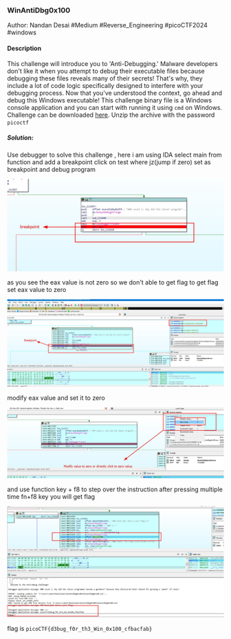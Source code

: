 ### WinAntiDbg0x100

Author: Nandan Desai
#Medium #Reverse_Engineering #picoCTF2024 #windows
#### Description

This challenge will introduce you to 'Anti-Debugging.' Malware developers don't like it when you attempt to debug their executable files because debugging these files reveals many of their secrets! That's why, they include a lot of code logic specifically designed to interfere with your debugging process. Now that you've understood the context, go ahead and debug this Windows executable! This challenge binary file is a Windows console application and you can start with running it using `cmd` on Windows. Challenge can be downloaded [here](https://artifacts.picoctf.net/c_titan/55/WinAntiDbg0x100.zip). Unzip the archive with the password `picoctf`


##### Solution:
Use debugger to solve this challenge , here i am using IDA 
select main from function and add a breakpoint click on  test where jz(jump if zero) set as breakpoint and debug program

![](WinAntiDbg0x100/set_breakpoint_graph_view.jpg)

as you see the  eax value is not zero so we don't able to get flag to get flag set eax value to zero

![](WinAntiDbg0x100/breakpoint_graph_view.jpg)

modify eax value and set it to zero 

![](WinAntiDbg0x100/modify_eax_value.jpg)

and use function key + f8  to step over the instruction after pressing multiple time fn+f8 key you will get flag

![](WinAntiDbg0x100/flag_output_file.jpg)

flag is `picoCTF{d3bug_f0r_th3_Win_0x100_cfbacfab}`
